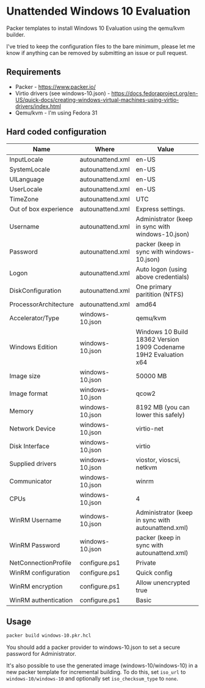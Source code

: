 # Unattended Windows 10 Evaluation

Packer templates to install Windows 10 Evaluation using the qemu/kvm builder.

I've tried to keep the configuration files to the bare minimum, please let me
know if anything can be removed by submitting an issue or pull request.

## Requirements

- Packer - https://www.packer.io/
- Virtio drivers (see windows-10.json) - https://docs.fedoraproject.org/en-US/quick-docs/creating-windows-virtual-machines-using-virtio-drivers/index.html
- Qemu/kvm - I'm using Fedora 31

## Hard coded configuration

Name                  | Where            | Value
----------------------|------------------|-----------------------------------
InputLocale           | autounattend.xml | en-US
SystemLocale          | autounattend.xml | en-US
UILanguage            | autounattend.xml | en-US
UserLocale            | autounattend.xml | en-US
TimeZone              | autounattend.xml | UTC
Out of box experience | autounattend.xml | Express settings.
Username              | autounattend.xml | Administrator (keep in sync with windows-10.json)
Password              | autounattend.xml | packer (keep in sync with windows-10.json)
Logon                 | autounattend.xml | Auto logon (using above credentials)
DiskConfiguration     | autounattend.xml | One primary paritition (NTFS)
ProcessorArchitecture | autounattend.xml | amd64
Accelerator/Type      | windows-10.json  | qemu/kvm
Windows Edition       | windows-10.json  | Windows 10 Build 18362 Version 1909 Codename 19H2 Evaluation x64
Image size            | windows-10.json  | 50000 MB
Image format          | windows-10.json  | qcow2
Memory                | windows-10.json  | 8192 MB (you can lower this safely)
Network Device        | windows-10.json  | virtio-net
Disk Interface        | windows-10.json  | virtio
Supplied drivers      | windows-10.json  | viostor, vioscsi, netkvm
Communicator          | windows-10.json  | winrm
CPUs                  | windows-10.json  | 4
WinRM Username        | windows-10.json  | Administrator (keep in sync with autounattend.xml)
WinRM Password        | windows-10.json  | packer (keep in sync with autounattend.xml)
NetConnectionProfile  | configure.ps1    | Private
WinRM configuration   | configure.ps1    | Quick config
WinRM encryption      | configure.ps1    | Allow unencrypted true
WinRM authentication  | configure.ps1    | Basic

## Usage

```bash
packer build windows-10.pkr.hcl
```

You should add a packer provider to windows-10.json to set a secure password for Administrator.

It's also possible to use the generated image (windows-10/windows-10) in a new packer template
for incremental building. To do this, set `iso_url` to `windows-10/windows-10` and optionally
set `iso_checksum_type` to `none`.
